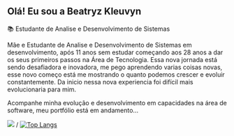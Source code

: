 ## Olá! Eu sou a Beatryz Kleuvyn

 📚 Estudante de Analise e Desenvolvimento de Sistemas 

Mãe e Estudante de Analise e Desenvolvimento de Sistemas em desenvolvimento, após 11 anos sem estudar começando aos 28 anos a dar os seus primeiros passos na Área de Tecnologia.
Essa nova jornada está sendo desafiadora e inovadora, me pego aprendendo varias coisas novas, esse novo começo está me mostrando o quanto podemos crescer e evoluir constantemente.
Da inicio nessa nova experiencia foi difícil mais evolucionaria para mim.

Acompanhe minha evolução e desenvolvimento em capacidades na área de software, meu portfólio está em andamento...

<picture>
<source 
  srcset="https://github-readme-stats.vercel.app/api?username=KLEUVYN&show_icons=true&theme=dark"
  media="(prefers-color-scheme: dark)"
/>
<source
  srcset="https://github-readme-stats.vercel.app/api?username=KLEUVYN&show_icons=true"
  media="(prefers-color-scheme:dark), (prefers-color-scheme:dark)"
/>
<img src="https://github-readme-stats.vercel.app/api?username=KLEUVYN&show_icons=true" />
</picture>


<picture>
<source 
  srcset="https://github-readme-stats.vercel.app/api?username=KLEUVYN&show_icons=true&theme=synthwave"
  media="(prefers-color-scheme: dark)"![image](https://user-images.githubusercontent.com/121393887/218644017-71e889f7-0765-447b-89bd-6b69ffc7a92f.png)![image](https://user-images.githubusercontent.com/121393887/218644020-1130b3f1-29f2-4b21-943e-ad75e18ca4d0.png)


/
[![Top Langs](https://github-readme-stats.vercel.app/api/top-langs/?username=kleuvyn&layout=compact__icons=true&theme=synthwave)](https://github.com/KLEUVYN/github-readme-stats)
